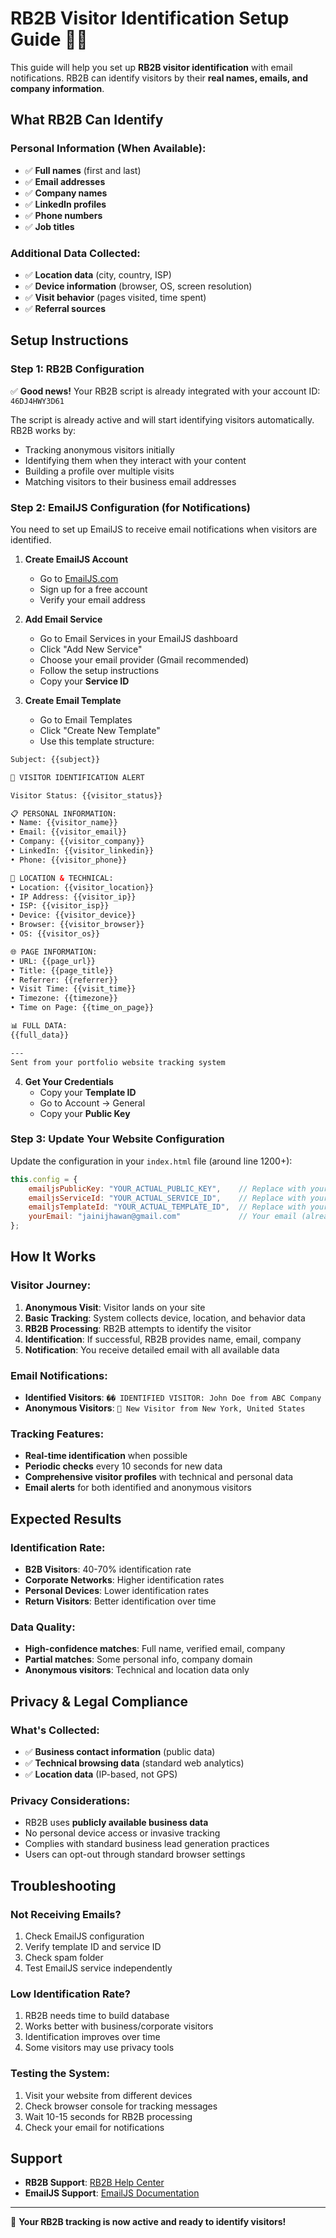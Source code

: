# RB2B Visitor Identification Setup Guide 🎯📧

This guide will help you set up **RB2B visitor identification** with email notifications. RB2B can identify visitors by their **real names, emails, and company information**.

## What RB2B Can Identify

### **Personal Information (When Available):**
- ✅ **Full names** (first and last)
- ✅ **Email addresses** 
- ✅ **Company names**
- ✅ **LinkedIn profiles**
- ✅ **Phone numbers**
- ✅ **Job titles**

### **Additional Data Collected:**
- ✅ **Location data** (city, country, ISP)
- ✅ **Device information** (browser, OS, screen resolution)
- ✅ **Visit behavior** (pages visited, time spent)
- ✅ **Referral sources**

## Setup Instructions

### Step 1: RB2B Configuration

✅ **Good news!** Your RB2B script is already integrated with your account ID: `46DJ4HWY3D61`

The script is already active and will start identifying visitors automatically. RB2B works by:
- Tracking anonymous visitors initially
- Identifying them when they interact with your content
- Building a profile over multiple visits
- Matching visitors to their business email addresses

### Step 2: EmailJS Configuration (for Notifications)

You need to set up EmailJS to receive email notifications when visitors are identified.

1. **Create EmailJS Account**
   - Go to [EmailJS.com](https://www.emailjs.com/)
   - Sign up for a free account
   - Verify your email address

2. **Add Email Service**
   - Go to Email Services in your EmailJS dashboard
   - Click "Add New Service"
   - Choose your email provider (Gmail recommended)
   - Follow the setup instructions
   - Copy your **Service ID**

3. **Create Email Template**
   - Go to Email Templates
   - Click "Create New Template"
   - Use this template structure:

```html
Subject: {{subject}}

🎯 VISITOR IDENTIFICATION ALERT

Visitor Status: {{visitor_status}}

📋 PERSONAL INFORMATION:
• Name: {{visitor_name}}
• Email: {{visitor_email}}
• Company: {{visitor_company}}
• LinkedIn: {{visitor_linkedin}}
• Phone: {{visitor_phone}}

📍 LOCATION & TECHNICAL:
• Location: {{visitor_location}}
• IP Address: {{visitor_ip}}
• ISP: {{visitor_isp}}
• Device: {{visitor_device}}
• Browser: {{visitor_browser}}
• OS: {{visitor_os}}

🌐 PAGE INFORMATION:
• URL: {{page_url}}
• Title: {{page_title}}
• Referrer: {{referrer}}
• Visit Time: {{visit_time}}
• Timezone: {{timezone}}
• Time on Page: {{time_on_page}}

📊 FULL DATA:
{{full_data}}

---
Sent from your portfolio website tracking system
```

4. **Get Your Credentials**
   - Copy your **Template ID**
   - Go to Account → General
   - Copy your **Public Key**

### Step 3: Update Your Website Configuration

Update the configuration in your `index.html` file (around line 1200+):

```javascript
this.config = {
    emailjsPublicKey: "YOUR_ACTUAL_PUBLIC_KEY",    // Replace with your EmailJS public key
    emailjsServiceId: "YOUR_ACTUAL_SERVICE_ID",    // Replace with your EmailJS service ID  
    emailjsTemplateId: "YOUR_ACTUAL_TEMPLATE_ID",  // Replace with your EmailJS template ID
    yourEmail: "jainijhawan@gmail.com"             // Your email (already correct)
};
```

## How It Works

### **Visitor Journey:**
1. **Anonymous Visit**: Visitor lands on your site
2. **Basic Tracking**: System collects device, location, and behavior data
3. **RB2B Processing**: RB2B attempts to identify the visitor
4. **Identification**: If successful, RB2B provides name, email, company
5. **Notification**: You receive detailed email with all available data

### **Email Notifications:**
- **Identified Visitors**: `�� IDENTIFIED VISITOR: John Doe from ABC Company`
- **Anonymous Visitors**: `👀 New Visitor from New York, United States`

### **Tracking Features:**
- **Real-time identification** when possible
- **Periodic checks** every 10 seconds for new data
- **Comprehensive visitor profiles** with technical and personal data
- **Email alerts** for both identified and anonymous visitors

## Expected Results

### **Identification Rate:**
- **B2B Visitors**: 40-70% identification rate
- **Corporate Networks**: Higher identification rates
- **Personal Devices**: Lower identification rates
- **Return Visitors**: Better identification over time

### **Data Quality:**
- **High-confidence matches**: Full name, verified email, company
- **Partial matches**: Some personal info, company domain
- **Anonymous visitors**: Technical and location data only

## Privacy & Legal Compliance

### **What's Collected:**
- ✅ **Business contact information** (public data)
- ✅ **Technical browsing data** (standard web analytics)
- ✅ **Location data** (IP-based, not GPS)

### **Privacy Considerations:**
- RB2B uses **publicly available business data**
- No personal device access or invasive tracking
- Complies with standard business lead generation practices
- Users can opt-out through standard browser settings

## Troubleshooting

### **Not Receiving Emails?**
1. Check EmailJS configuration
2. Verify template ID and service ID
3. Check spam folder
4. Test EmailJS service independently

### **Low Identification Rate?**
1. RB2B needs time to build database
2. Works better with business/corporate visitors
3. Identification improves over time
4. Some visitors may use privacy tools

### **Testing the System:**
1. Visit your website from different devices
2. Check browser console for tracking messages
3. Wait 10-15 seconds for RB2B processing
4. Check your email for notifications

## Support

- **RB2B Support**: [RB2B Help Center](https://rb2b.com/help)
- **EmailJS Support**: [EmailJS Documentation](https://www.emailjs.com/docs/)

---

🎯 **Your RB2B tracking is now active and ready to identify visitors!** 